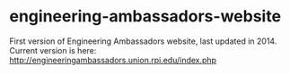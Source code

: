 # engineering-ambassadors-website

First version of Engineering Ambassadors website, last updated in 2014.  Current version is here: http://engineeringambassadors.union.rpi.edu/index.php
